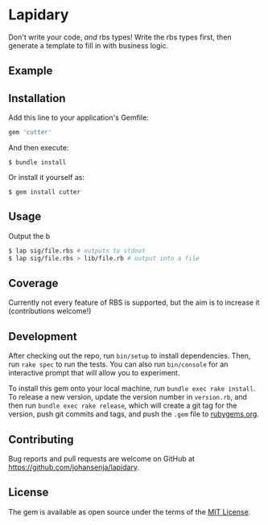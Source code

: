 # Lapidary

Don't write your code, *and* rbs types! Write the rbs types first, then generate a template to
fill in with business logic.

## Example



## Installation

Add this line to your application's Gemfile:

```ruby
gem 'cutter'
```

And then execute:

    $ bundle install

Or install it yourself as:

    $ gem install cutter

## Usage

Output the b
```sh
$ lap sig/file.rbs # outputs to stdout
$ lap sig/file.rbs > lib/file.rb # output into a file
```

## Coverage

Currently not every feature of RBS is supported, but the aim is to increase it (contributions
welcome!)

## Development

After checking out the repo, run `bin/setup` to install dependencies. Then, run `rake spec` to run the tests. You can also run `bin/console` for an interactive prompt that will allow you to experiment.

To install this gem onto your local machine, run `bundle exec rake install`. To release a new version, update the version number in `version.rb`, and then run `bundle exec rake release`, which will create a git tag for the version, push git commits and tags, and push the `.gem` file to [rubygems.org](https://rubygems.org).

## Contributing

Bug reports and pull requests are welcome on GitHub at https://github.com/johansenja/lapidary.


## License

The gem is available as open source under the terms of the [MIT License](https://opensource.org/licenses/MIT).
